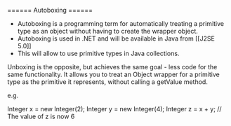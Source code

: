 ====== Autoboxing ======
  * Autoboxing is a programming term for automatically treating a primitive type as an object without having to create the wrapper object.
  * Autoboxing is used in .NET and will be available in Java from [[J2SE 5.0]]
  * This will allow to use primitive types in Java collections.

Unboxing is the opposite, but achieves the same goal - less code for the same functionality.  It allows you to treat an Object wrapper for a primitive type as the primitive it represents, without calling a getValue method.

e.g.

  Integer x = new Integer(2);
  Integer y = new Integer(4);
  Integer z = x + y;  // The value of z is now 6

  



